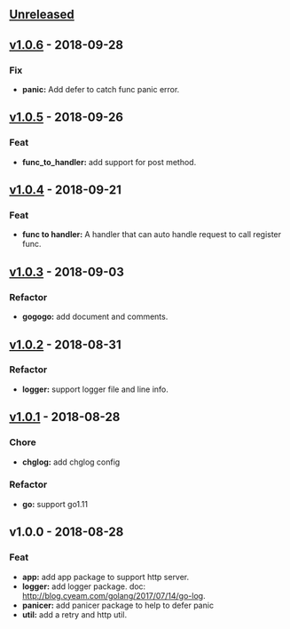 <a name="unreleased"></a>
## [Unreleased]


<a name="v1.0.6"></a>
## [v1.0.6] - 2018-09-28
### Fix
- **panic:** Add defer to catch func panic error.


<a name="v1.0.5"></a>
## [v1.0.5] - 2018-09-26
### Feat
- **func_to_handler:** add support for post method.


<a name="v1.0.4"></a>
## [v1.0.4] - 2018-09-21
### Feat
- **func to handler:** A handler that can auto handle request to call register func.


<a name="v1.0.3"></a>
## [v1.0.3] - 2018-09-03
### Refactor
- **gogogo:** add document and comments.


<a name="v1.0.2"></a>
## [v1.0.2] - 2018-08-31
### Refactor
- **logger:** support logger file and line info.


<a name="v1.0.1"></a>
## [v1.0.1] - 2018-08-28
### Chore
- **chglog:** add chglog config

### Refactor
- **go:** support go1.11


<a name="v1.0.0"></a>
## v1.0.0 - 2018-08-28
### Feat
- **app:** add app package to support http server.
- **logger:** add logger package. doc: http://blog.cyeam.com/golang/2017/07/14/go-log.
- **panicer:** add panicer package to help to defer panic
- **util:** add a retry and http util.


[Unreleased]: https://github.com/mnhkahn/gogogo/compare/v1.0.6...HEAD
[v1.0.6]: https://github.com/mnhkahn/gogogo/compare/v1.0.5...v1.0.6
[v1.0.5]: https://github.com/mnhkahn/gogogo/compare/v1.0.4...v1.0.5
[v1.0.4]: https://github.com/mnhkahn/gogogo/compare/v1.0.3...v1.0.4
[v1.0.3]: https://github.com/mnhkahn/gogogo/compare/v1.0.2...v1.0.3
[v1.0.2]: https://github.com/mnhkahn/gogogo/compare/v1.0.1...v1.0.2
[v1.0.1]: https://github.com/mnhkahn/gogogo/compare/v1.0.0...v1.0.1
